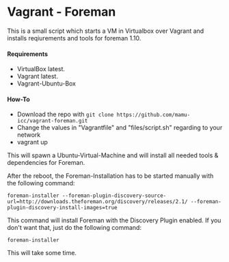# Vagrant - Foreman

This is a small script which starts a VM in Virtualbox over Vagrant and installs reqiurements and tools for foreman 1.10. 

#### Requirements 

* VirtualBox latest.
* Vagrant latest. 
* Vagrant-Ubuntu-Box

#### How-To

* Download the repo with ```git clone https://github.com/mamu-icc/vagrant-foreman.git```
* Change the values in "Vagrantfile" and "files/script.sh" regarding to your network
* vagrant up

This will spawn a Ubuntu-Virtual-Machine and will install all needed tools & dependencies for Foreman.

After the reboot, the Foreman-Installation has to be started manually with the following command:

``` foreman-installer --foreman-plugin-discovery-source-url=http://downloads.theforeman.org/discovery/releases/2.1/ --foreman-plugin-discovery-install-images=true ```

This command will install Foreman with the Discovery Plugin enabled. If you don't want that, just do the following command:

``` foreman-installer ```

This will take some time.


